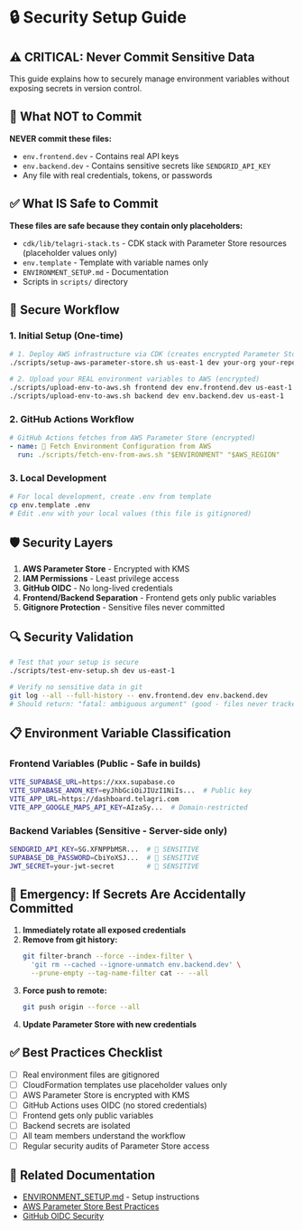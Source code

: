 # 🔒 Security Setup Guide

## ⚠️ CRITICAL: Never Commit Sensitive Data

This guide explains how to securely manage environment variables without exposing secrets in version control.

## 🚨 What NOT to Commit

**NEVER commit these files:**
- `env.frontend.dev` - Contains real API keys
- `env.backend.dev` - Contains sensitive secrets like `SENDGRID_API_KEY`
- Any file with real credentials, tokens, or passwords

## ✅ What IS Safe to Commit

**These files are safe because they contain only placeholders:**
- `cdk/lib/telagri-stack.ts` - CDK stack with Parameter Store resources (placeholder values only)
- `env.template` - Template with variable names only
- `ENVIRONMENT_SETUP.md` - Documentation
- Scripts in `scripts/` directory

## 🔐 Secure Workflow

### 1. **Initial Setup (One-time)**

```bash
# 1. Deploy AWS infrastructure via CDK (creates encrypted Parameter Store)
./scripts/setup-aws-parameter-store.sh us-east-1 dev your-org your-repo

# 2. Upload your REAL environment variables to AWS (encrypted)
./scripts/upload-env-to-aws.sh frontend dev env.frontend.dev us-east-1
./scripts/upload-env-to-aws.sh backend dev env.backend.dev us-east-1
```

### 2. **GitHub Actions Workflow**

```yaml
# GitHub Actions fetches from AWS Parameter Store (encrypted)
- name: 🔧 Fetch Environment Configuration from AWS
  run: ./scripts/fetch-env-from-aws.sh "$ENVIRONMENT" "$AWS_REGION"
```

### 3. **Local Development**

```bash
# For local development, create .env from template
cp env.template .env
# Edit .env with your local values (this file is gitignored)
```

## 🛡️ Security Layers

1. **AWS Parameter Store** - Encrypted with KMS
2. **IAM Permissions** - Least privilege access
3. **GitHub OIDC** - No long-lived credentials
4. **Frontend/Backend Separation** - Frontend gets only public variables
5. **Gitignore Protection** - Sensitive files never committed

## 🔍 Security Validation

```bash
# Test that your setup is secure
./scripts/test-env-setup.sh dev us-east-1

# Verify no sensitive data in git
git log --all --full-history -- env.frontend.dev env.backend.dev
# Should return: "fatal: ambiguous argument" (good - files never tracked)
```

## 📋 Environment Variable Classification

### **Frontend Variables (Public - Safe in builds)**
```bash
VITE_SUPABASE_URL=https://xxx.supabase.co
VITE_SUPABASE_ANON_KEY=eyJhbGciOiJIUzI1NiIs...  # Public key
VITE_APP_URL=https://dashboard.telagri.com
VITE_APP_GOOGLE_MAPS_API_KEY=AIzaSy...  # Domain-restricted
```

### **Backend Variables (Sensitive - Server-side only)**
```bash
SENDGRID_API_KEY=SG.XFNPPbMSR...  # 🚨 SENSITIVE
SUPABASE_DB_PASSWORD=CbiYoXSJ...  # 🚨 SENSITIVE
JWT_SECRET=your-jwt-secret        # 🚨 SENSITIVE
```

## 🚨 Emergency: If Secrets Are Accidentally Committed

1. **Immediately rotate all exposed credentials**
2. **Remove from git history:**
   ```bash
   git filter-branch --force --index-filter \
     'git rm --cached --ignore-unmatch env.backend.dev' \
     --prune-empty --tag-name-filter cat -- --all
   ```
3. **Force push to remote:**
   ```bash
   git push origin --force --all
   ```
4. **Update Parameter Store with new credentials**

## ✅ Best Practices Checklist

- [ ] Real environment files are gitignored
- [ ] CloudFormation templates use placeholder values only
- [ ] AWS Parameter Store is encrypted with KMS
- [ ] GitHub Actions uses OIDC (no stored credentials)
- [ ] Frontend gets only public variables
- [ ] Backend secrets are isolated
- [ ] All team members understand the workflow
- [ ] Regular security audits of Parameter Store access

## 🔗 Related Documentation

- [ENVIRONMENT_SETUP.md](./ENVIRONMENT_SETUP.md) - Setup instructions
- [AWS Parameter Store Best Practices](https://docs.aws.amazon.com/systems-manager/latest/userguide/parameter-store-best-practices.html)
- [GitHub OIDC Security](https://docs.github.com/en/actions/deployment/security-hardening-your-deployments/about-security-hardening-with-openid-connect)
